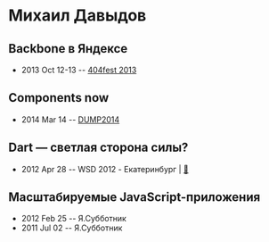 # Михаил Давыдов

## Backbone в Яндексе
- 2013 Oct 12-13 -- [404fest 2013](https://youtu.be/ccWsHHWLlhU)    
## Components now
- 2014 Mar 14 -- [DUMP2014](https://www.youtube.com/watch?v=HYjvz7D-VUU)    
## Dart — светлая сторона силы?
- 2012 Apr 28 -- WSD 2012 - Екатеринбург  | [:notebook:](https://wsd.events/2012/04/28/pres/dart.pdf)  
## Масштабируемые JavaScript-приложения
- 2012 Feb 25 -- Я.Субботник    
- 2011 Jul 02 -- Я.Субботник    
